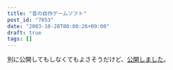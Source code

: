 ```yaml
---
title: "昔の自作ゲームソフト"
post_id: "7853"
date: "2003-10-28T00:00:26+09:00"
draft: true
tags: []
---
```



別に公開してもしなくてもよさそうだけど、[公開しました](https://danmaq.com/category/products/apps?order=ASC)。
